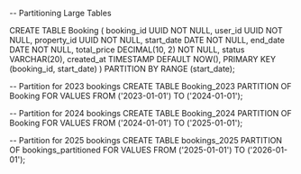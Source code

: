 -- Partitioning Large Tables

CREATE TABLE Booking (
    booking_id UUID NOT NULL,
    user_id UUID NOT NULL,
    property_id UUID NOT NULL,
    start_date DATE NOT NULL,
    end_date DATE NOT NULL,
	total_price DECIMAL(10, 2) NOT NULL,
    status VARCHAR(20),
    created_at TIMESTAMP DEFAULT NOW(),
	PRIMARY KEY (booking_id, start_date)
) PARTITION BY RANGE (start_date);

-- Partition for 2023 bookings
CREATE TABLE Booking_2023 PARTITION OF Booking
FOR VALUES FROM ('2023-01-01') TO ('2024-01-01');

-- Partition for 2024 bookings
CREATE TABLE Booking_2024 PARTITION OF Booking
FOR VALUES FROM ('2024-01-01') TO ('2025-01-01');

-- Partition for 2025 bookings
CREATE TABLE bookings_2025 PARTITION OF bookings_partitioned
    FOR VALUES FROM ('2025-01-01') TO ('2026-01-01');
